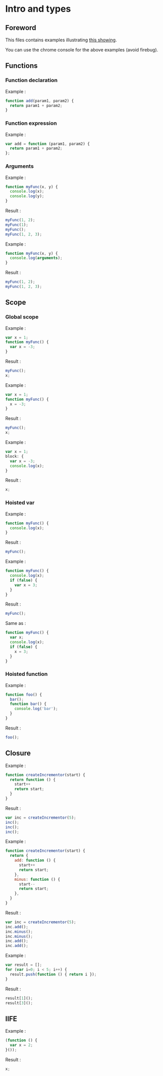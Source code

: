 # Intro and types

## Foreword

This files contains examples illustrating [this showing](https://prezi.com/3widspvzh9ck/javascript-scope-and-functions/).

You can use the chrome console for the above examples (avoid firebug).

## Functions

### Function declaration

Example :
```javascript
function add(param1, param2) {
  return param1 + param2;
}
```

### Function expression

Example :
```javascript
var add = function (param1, param2) {
  return param1 + param2;
};
```

### Arguments

Example :
```javascript
function myFunc(x, y) {
  console.log(x);
  console.log(y);
}
```

Result :
```javascript
myFunc(1, 2);
myFunc(1);
myFunc();
myFunc(1, 2, 3);
```

Example :
```javascript
function myFunc(x, y) {
  console.log(arguments);
}
```

Result :
```javascript
myFunc(1, 2);
myFunc(1, 2, 3);
```

## Scope

### Global scope

Example :
```javascript
var x = 1;
function myFunc() {
  var x = -3;
}
```

Result :
```javascript
myFunc();
x;
```

Example :
```javascript
var x = 1;
function myFunc() {
  x = -3;
}
```

Result :
```javascript
myFunc();
x;
```

Example :
```javascript
var x = 1;
block: {
  var x = -3;
  console.log(x);
}
```

Result :
```javascript
x;
```

### Hoisted var

Example :
```javascript
function myFunc() {
  console.log(x);
}
```

Result :
```javascript
myFunc();
```

Example :
```javascript
function myFunc() {
  console.log(x);
  if (false) {
    var x = 3;
  }
}
```

Result :
```javascript
myFunc();
```

Same as :
```javascript
function myFunc() {
  var x;
  console.log(x);
  if (false) {
    x = 3;
  }
}
```

### Hoisted function

Example :
```javascript
function foo() {
  bar();
  function bar() {
    console.log('bar');
  }
}
```

Result :
```javascript
foo();
```

## Closure

Example :
```javascript
function createIncrementor(start) {
  return function () {
    start++
    return start;
  }
}
```

Result :
```javascript
var inc = createIncrementor(5);
inc();
inc();
inc();
```

Example :
```javascript
function createIncrementor(start) {
  return {
    add: function () {
      start++
      return start;
    },
    minus: function () {
      start--
      return start;
    },
  }
}
```

Result :
```javascript
var inc = createIncrementor(5);
inc.add();
inc.minus();
inc.minus();
inc.add();
inc.add();

```

Example :
```javascript
var result = [];
for (var i=0; i < 5; i++) {
  result.push(function () { return i });
}
```

Result :
```javascript
result[1]();
result[3]();
```

## IIFE

Example :
```javascript
(function () {
  var x = 2;
}());
```

Result :
```javascript
x;
```
